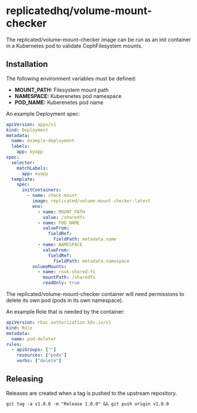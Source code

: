 # replicatedhq/volume-mount-checker

The replicated/volume-mount-checker image can be run as an init container in a Kubernetes pod to validate CephFilesystem mounts.

## Installation

The following environment variables must be defined:

- **MOUNT_PATH:** Filesystem mount path
- **NAMESPACE:** Kuberenetes pod namespace
- **POD_NAME:** Kuberenetes pod name

An example Deployment spec:

```yaml
apiVersion: apps/v1
kind: Deployment
metadata:
  name: example-deployment
  labels:
    app: myapp
spec:
  selector:
    matchLabels:
      app: myapp
  template:
    spec:
      initContainers:
        - name: check-mount
          image: replicated/volume-mount-checker:latest
          env:
            - name: MOUNT_PATH
              value: /sharedfs
            - name: POD_NAME
              valueFrom:
                fieldRef:
                  fieldPath: metadata.name
            - name: NAMESPACE
              valueFrom:
                fieldRef:
                  fieldPath: metadata.namespace
          volumeMounts:
            - name: rook-shared-fs
              mountPath: /sharedfs
              readOnly: true
```

The replicated/volume-mount-checker container will need permissions to delete its own pod (pods in its own namespace).

An example Role that is needed by the container:

```yaml
apiVersion: rbac.authorization.k8s.io/v1
kind: Role
metadata:
  name: pod-deleter
rules:
  - apiGroups: [""]
    resources: ["pods"]
    verbs: ["delete"]
```

## Releasing

Releases are created when a tag is pushed to the upstream repository.

```
git tag -a v1.0.0 -m "Release 1.0.0" && git push origin v1.0.0
```
